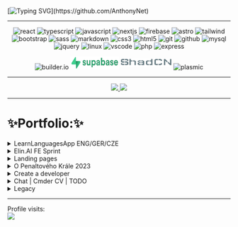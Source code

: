 [![Typing SVG](https://readme-typing-svg.herokuapp.com?font=Press+Start+2P&size=16&pause=1000&color=0E4FF7&background=9842FF00&center=true&vCenter=true&width=535&lines=1%2F3+LOADING+EXPERIENCE......;2%2F3+EVOLUTION+IN+PROGRESS......;3%2F3+DOWNLOADING++DEVELOPER......;.....SYSTEM+READY!)](https://github.com/AnthonyNet)

---

<p align="center" href="https://github.com/AnthonyNet">
<img alt="react"  width="35"  src="https://user-images.githubusercontent.com/74038190/212257467-871d32b7-e401-42e8-a166-fcfd7baa4c6b.gif" />
<img  alt="typescript"  width="40" src="https://camo.githubusercontent.com/b8dc7de058b6dca715cef009bc63e74b49f0747d6252cff3da6e7289bf8774d1/68747470733a2f2f74656368737461636b2d67656e657261746f722e76657263656c2e6170702f74732d69636f6e2e737667" />
<img alt="javascript"  width="40"  src="https://camo.githubusercontent.com/0418a2bf25601cc5d8fae74f654b10d5734360ff2b1bb3b2fea4bb086baf5586/68747470733a2f2f74656368737461636b2d67656e657261746f722e76657263656c2e6170702f6a732d69636f6e2e737667" />
<img alt="nextjs" width="30"  src="https://skillicons.dev/icons?i=next" />
<img alt="firebase" width="30px" src="https://cdn.jsdelivr.net/gh/devicons/devicon/icons/firebase/firebase-plain-wordmark.svg" />
<img alt="astro" width="30px"  src="https://skillicons.dev/icons?i=astro" />
<img alt="tailwind" width="30"  src="https://skillicons.dev/icons?i=tailwind" />
<img alt="bootstrap"  width="30px"  src="https://cdn.jsdelivr.net/gh/devicons/devicon/icons/bootstrap/bootstrap-original.svg" />
<img alt="sass" width="30"  src="https://skillicons.dev/icons?i=sass" />
<img alt="markdown"  width="30px"  src="https://skillicons.dev/icons?i=markdown" />
<img alt="css3" width="30px"   src="https://cdn.jsdelivr.net/gh/devicons/devicon/icons/css3/css3-original.svg" />
<img alt="html5" width="30px"  src="https://cdn.jsdelivr.net/gh/devicons/devicon/icons/html5/html5-original.svg" />
<img alt="git" src="https://user-images.githubusercontent.com/74038190/212281775-b468df30-4edc-4bf8-a4ee-f52e1aaddc86.gif" width="60px">
<img alt="github" src="https://user-images.githubusercontent.com/74038190/212257468-1e9a91f1-b626-4baa-b15d-5c385dfa7ed2.gif" width="35px">
<img alt="mysql" src="https://camo.githubusercontent.com/69fa8ed185f6026de241b4a3eb05855be4660cbc2d36f01b9e9b64e32e0472da/68747470733a2f2f74656368737461636b2d67656e657261746f722e76657263656c2e6170702f6d7973716c2d69636f6e2e737667" width="35px"  >
<img alt="jquery" width="30"  src="https://skillicons.dev/icons?i=jquery" />
<img alt="linux" src="https://skillicons.dev/icons?i=linux" width="30px">
<img alt="vscode" width="30"  src="https://skillicons.dev/icons?i=vscode" />
<img alt="php" width="30"  src="https://skillicons.dev/icons?i=php" />
<img alt="express" width="30px" src="https://cdn.jsdelivr.net/gh/devicons/devicon/icons/express/express-original.svg" />
</p>
<p align="center">

<img alt="builder.io" width="80px" height="30px" src="https://cdn.builder.io/api/v1/image/assets%2FYJIGb4i01jvw0SRdL5Bt%2Fdcd545fcda9c4be796889bf072cf72e9">
<img alt="supabase" width="110px" height="30px" src="/images/supabase.png">
<img alt="shadCN"  width="115" style="margin-bottom: 5px"  src="/images/shadCN.png" />
<img alt="plasmic" width="80px" height="30px" src="https://seeklogo.com/images/P/plasmic-logo-E16F65B4E1-seeklogo.com.png" />

</p>

---

<div align="center" dir="auto">
  <a href="https://github.com/AnthonyNet">
   <img src="https://stats-readme-cw32utn3o-anthonynet.vercel.app/api/top-langs/?username=anthonynet&langs_count=3" height="200em"/>
   <img src="https://stats-readme-cw32utn3o-anthonynet.vercel.app/api?username=anthonynet&show_icons=true&theme=transparent" height="200em" />
 </a>
</div>

---

# ✨Portfolio:✨

 <details>
  <summary>LearnLanguagesApp ENG/GER/CZE</summary>

<p align="center">

<img  alt="typescript"  width="40" src="https://camo.githubusercontent.com/b8dc7de058b6dca715cef009bc63e74b49f0747d6252cff3da6e7289bf8774d1/68747470733a2f2f74656368737461636b2d67656e657261746f722e76657263656c2e6170702f74732d69636f6e2e737667" />
<img width="30px" alt="" style="padding-right:10px;" src="https://cdn.jsdelivr.net/gh/devicons/devicon/icons/nextjs/nextjs-original.svg" />
<img  width="30px" alt="" style="padding-right:10px;" src="https://cdn.jsdelivr.net/gh/devicons/devicon/icons/tailwindcss/tailwindcss-plain.svg" />
<img alt="react"  width="35"  src="https://user-images.githubusercontent.com/74038190/212257467-871d32b7-e401-42e8-a166-fcfd7baa4c6b.gif" />
</p>

<p align="center">
 <a href="https://languages-next-ts.vercel.app/"><img src="./images/lang-irr.jpeg" width="150"></img></a>
 <a href="https://languages-next-ts.vercel.app/english/irregular-verbs"><img src="./images/lang-mem.jpeg" width="150"></img></a>
 <a href="https://languages-next-ts.vercel.app/german/memory"><img src="./images/lang-quiz.jpeg" width="150"></img></a>
 <a href="https://languages-next-ts.vercel.app/"><img src="./images/lang-flip.jpeg" width="150"></img>   </a>
 <a href="https://languages-next-ts.vercel.app/english/pagination"><img src="./images/lang-search.jpeg" width="150"></img>
</a>
</p>

<div align = center>

[![Button Shield]][Languages]

</div>

[Button Shield]: https://img.shields.io/badge/Visit_Project-37a779?style=for-the-badge
[Languages]: https://learn-languages-one.vercel.app/

</details>

<details>
	<summary> Elin.AI FE Sprint </summary>
<p align="center">
<img  alt="typescript"  width="40" src="https://camo.githubusercontent.com/b8dc7de058b6dca715cef009bc63e74b49f0747d6252cff3da6e7289bf8774d1/68747470733a2f2f74656368737461636b2d67656e657261746f722e76657263656c2e6170702f74732d69636f6e2e737667" />
<img alt="nextjs" width="30px" alt="" style="padding-right:10px;" src="https://cdn.jsdelivr.net/gh/devicons/devicon/icons/nextjs/nextjs-original.svg" />
<img alt="tailwind" width="30"  src="https://skillicons.dev/icons?i=tailwind" />
<img alt="react"  width="35"  src="https://user-images.githubusercontent.com/74038190/212257467-871d32b7-e401-42e8-a166-fcfd7baa4c6b.gif" />
<img alt="shadCN"  width="115" style="margin-bottom: 5px"  src="/images/shadCN.png" />
</p>
<p align="center">
 <a href="https://www.elin.ai/"><img src="./images/ElinAI.png" width="250"></img></a>
</a>
</p>

<div align = center>

[![Button Shield]][ElinAi]

</div>

[Button Shield]: https://img.shields.io/badge/Visit_Project-37a779?style=for-the-badge
[ElinAi]: https://www.elin.ai/
</details>

<details>
  <summary> Landing pages </summary>

| F13 Cybertech | Koncern Servis |  First Portfolio  |
| :-----: | :-----: | :----: |
|  <p align="center"><img alt="builder.io" width="60px" height="30px" src="https://cdn.builder.io/api/v1/image/assets%2FYJIGb4i01jvw0SRdL5Bt%2Fdcd545fcda9c4be796889bf072cf72e9">     <img alt="shadCN"  width="80" style="margin-bottom: 5px"  src="/images/shadCN.png" /></p><p><img  alt="typescript"  width="40" src="https://camo.githubusercontent.com/b8dc7de058b6dca715cef009bc63e74b49f0747d6252cff3da6e7289bf8774d1/68747470733a2f2f74656368737461636b2d67656e657261746f722e76657263656c2e6170702f74732d69636f6e2e737667" /><img alt="nextjs" width="30px" alt="" style="padding-right:10px;" src="https://cdn.jsdelivr.net/gh/devicons/devicon/icons/nextjs/nextjs-original.svg" /><img alt="tailwind" width="30"  src="https://skillicons.dev/icons?i=tailwind" /><img alt="react"  width="35"  src="https://user-images.githubusercontent.com/74038190/212257467-871d32b7-e401-42e8-a166-fcfd7baa4c6b.gif" /></p> | <img alt="plasmic" width="80px" height="40px" src="https://seeklogo.com/images/P/plasmic-logo-E16F65B4E1-seeklogo.com.png" /> | <img alt="javascript"  width="40"  src="https://camo.githubusercontent.com/0418a2bf25601cc5d8fae74f654b10d5734360ff2b1bb3b2fea4bb086baf5586/68747470733a2f2f74656368737461636b2d67656e657261746f722e76657263656c2e6170702f6a732d69636f6e2e737667" /> |
| <img src="./images/f13.png" width="190"></img> | <img src="./images/Autoservis.png" width="195"></img>   |  <img src="./images/FirstCV.png" width="200"></img>  |
| [Visit Site Here](https://www.f13cybertech.cz/) | [Visit Site Here](https://koncern-servis.plasmic.run/) | [Visit Site Here](https://my-old-cv.vercel.app/) |

|Morbus Tschengi | Craftsman | Craftsman 2 |
| :-------: | :---------: | :--: |
|<img  alt="typescript"  width="40" src="https://camo.githubusercontent.com/b8dc7de058b6dca715cef009bc63e74b49f0747d6252cff3da6e7289bf8774d1/68747470733a2f2f74656368737461636b2d67656e657261746f722e76657263656c2e6170702f74732d69636f6e2e737667" /> <img  width="30px" alt="markdown" style="padding-right:10px;" src="https://cdn.jsdelivr.net/gh/devicons/devicon/icons/markdown/markdown-original.svg" /> <img  width="30px" alt="astro" style="padding-right:10px;" src="https://encrypted-tbn0.gstatic.com/images?q=tbn:ANd9GcTkJGmPEAm0NGXoJB9FP2whD8XVdy9LolEWVw&usqp=CAU" />| <img alt="react"  width="35"  src="https://user-images.githubusercontent.com/74038190/212257467-871d32b7-e401-42e8-a166-fcfd7baa4c6b.gif" /> <img alt="javascript"  width="40"  src="https://camo.githubusercontent.com/0418a2bf25601cc5d8fae74f654b10d5734360ff2b1bb3b2fea4bb086baf5586/68747470733a2f2f74656368737461636b2d67656e657261746f722e76657263656c2e6170702f6a732d69636f6e2e737667" /> <img  width="30px" alt="" style="padding-right:10px;" src="https://cdn.jsdelivr.net/gh/devicons/devicon/icons/sass/sass-original.svg" /> | <img alt="javascript"  width="40"  src="https://camo.githubusercontent.com/0418a2bf25601cc5d8fae74f654b10d5734360ff2b1bb3b2fea4bb086baf5586/68747470733a2f2f74656368737461636b2d67656e657261746f722e76657263656c2e6170702f6a732d69636f6e2e737667" /> <img  width="30px" alt="" style="padding-right:10px;" src="https://cdn.jsdelivr.net/gh/devicons/devicon/icons/sass/sass-original.svg" /> |
|<img src="./images/MorbusTschengi.png" width="200"></img>| <img src="./images/Remeslnik1.png" width="195"></img> | <img src="./images/remeslnik-old2.png" width="200"></img> |
|[Visit Site Here](https://morbus-tschengi.vercel.app/)| [Visit Site Here](https://react-remeslnik.vercel.app/) | [Visit Site Here](https://remeslnik2.vercel.app/) |

 </details>

 <details>
  <summary>O Penaltového Krále 2023</summary>
	<code>"A charity event app. This project facilitates the organization and management of a local football tournament, providing features such as individual registration, penalty kicks schedules, live score updates, and results tracking. Developed collaboratively by enthusiastic students, this app aims to support the club's fundraising efforts while enhancing the overall experience for participants and spectators."</code>
<p align="center">
<img alt="react"  width="35"  src="https://user-images.githubusercontent.com/74038190/212257467-871d32b7-e401-42e8-a166-fcfd7baa4c6b.gif" />
<img  alt="typescript"  width="40" src="https://camo.githubusercontent.com/b8dc7de058b6dca715cef009bc63e74b49f0747d6252cff3da6e7289bf8774d1/68747470733a2f2f74656368737461636b2d67656e657261746f722e76657263656c2e6170702f74732d69636f6e2e737667" />
<img alt="javascript"  width="40"  src="https://camo.githubusercontent.com/0418a2bf25601cc5d8fae74f654b10d5734360ff2b1bb3b2fea4bb086baf5586/68747470733a2f2f74656368737461636b2d67656e657261746f722e76657263656c2e6170702f6a732d69636f6e2e737667" />
<img alt="github" src="https://user-images.githubusercontent.com/74038190/212257468-1e9a91f1-b626-4baa-b15d-5c385dfa7ed2.gif" width="35px">
<img alt="tailwind" width="30px" src="https://camo.githubusercontent.com/edbc72808229088568aceb3e147c8518743f518a4aa679662774701ce275a796/68747470733a2f2f736b696c6c69636f6e732e6465762f69636f6e733f693d7461696c77696e64" />
</p>

<p align="center">
 <a href="https://create-a-developer.vercel.app/"><img alt="github" src="./images/penaltovy-kral.png" /></img>
</a>
</p>

<div align = center>

[![Button Shield]][Penalty]

</div>

[Button Shield]: https://img.shields.io/badge/Visit_Project-37a779?style=for-the-badge
[Penalty]: https://github.com/Nauc-me-IT/penaltovy_kral

</details>

<details>
  <summary>Create a developer</summary>
<code>✅Introducing a free-of-cost extended Sandpack component for the NaucMeIt project, designed with the sole purpose of assisting others on their programming journey.</code>
<p align="center">

<img  alt="typescript"  width="40" src="https://camo.githubusercontent.com/b8dc7de058b6dca715cef009bc63e74b49f0747d6252cff3da6e7289bf8774d1/68747470733a2f2f74656368737461636b2d67656e657261746f722e76657263656c2e6170702f74732d69636f6e2e737667" />
<img width="30px" alt="" style="padding-right:10px;" src="https://cdn.jsdelivr.net/gh/devicons/devicon/icons/nextjs/nextjs-original.svg" />
<img  width="30px" alt="" style="padding-right:10px;" src="https://cdn.jsdelivr.net/gh/devicons/devicon/icons/tailwindcss/tailwindcss-plain.svg" />
<img alt="react"  width="35"  src="https://user-images.githubusercontent.com/74038190/212257467-871d32b7-e401-42e8-a166-fcfd7baa4c6b.gif" />
</p>

<p align="center">
 <a href="https://create-a-developer.vercel.app/"><img src="./images/developer.png" width="850"></img>
</a>
</p>

<div align = center>

[![Button Shield]][Developer]

</div>

[Button Shield]: https://img.shields.io/badge/Visit_Project-37a779?style=for-the-badge
[Developer]: https://create-a-developer.vercel.app/

</details>

 <details>
  <summary> Chat | Cmder CV | TODO </summary>

|  Chat Firebase  |   Cmder CV  | Firebase TODO |
| :--: | :---: | :--: |
| <img alt="react"  width="35"  src="https://user-images.githubusercontent.com/74038190/212257467-871d32b7-e401-42e8-a166-fcfd7baa4c6b.gif" /> <img width="30px" src="https://cdn.jsdelivr.net/gh/devicons/devicon/icons/firebase/firebase-plain-wordmark.svg" /><img alt="javascript"  width="40"  src="https://camo.githubusercontent.com/0418a2bf25601cc5d8fae74f654b10d5734360ff2b1bb3b2fea4bb086baf5586/68747470733a2f2f74656368737461636b2d67656e657261746f722e76657263656c2e6170702f6a732d69636f6e2e737667" /><img  width="30px" alt="" style="padding-right:10px;" src="https://cdn.jsdelivr.net/gh/devicons/devicon/icons/tailwindcss/tailwindcss-plain.svg" /> | <img  alt="typescript"  width="40" src="https://camo.githubusercontent.com/b8dc7de058b6dca715cef009bc63e74b49f0747d6252cff3da6e7289bf8774d1/68747470733a2f2f74656368737461636b2d67656e657261746f722e76657263656c2e6170702f74732d69636f6e2e737667" /><img alt="react"  width="35"  src="https://user-images.githubusercontent.com/74038190/212257467-871d32b7-e401-42e8-a166-fcfd7baa4c6b.gif" /> | <img width="30px" src="https://cdn.jsdelivr.net/gh/devicons/devicon/icons/firebase/firebase-plain-wordmark.svg" /><img alt="javascript"  width="40"  src="https://camo.githubusercontent.com/0418a2bf25601cc5d8fae74f654b10d5734360ff2b1bb3b2fea4bb086baf5586/68747470733a2f2f74656368737461636b2d67656e657261746f722e76657263656c2e6170702f6a732d69636f6e2e737667" /><img  width="30px" alt="" style="padding-right:10px;" src="https://cdn.jsdelivr.net/gh/devicons/devicon/icons/tailwindcss/tailwindcss-plain.svg" /><img alt="react"  width="35"  src="https://user-images.githubusercontent.com/74038190/212257467-871d32b7-e401-42e8-a166-fcfd7baa4c6b.gif" /> |
| <img src="./images/Chat.png" width="200"></img>   |  <img src="./images/Cmder.png" width="200"></img> |                                                                                     <img src="./images/Firebase.png" width="200"></img> |
|  [Visit Site Here](https://chatter-eta.vercel.app/)   |   [Visit Site Here](https://cv-11-2022.vercel.app/)     |   [Visit Site Here](https://todo-firebase-lake.vercel.app/)     |

 </details>

 <details>
  <summary>Legacy</summary>

| Learn languages OLD  |  CV React  |  FirstLanguages |
| :---: | :---: | :---: |
| <img alt="react"  width="35"  src="https://user-images.githubusercontent.com/74038190/212257467-871d32b7-e401-42e8-a166-fcfd7baa4c6b.gif" /> <img alt="javascript"  width="40"  src="https://camo.githubusercontent.com/0418a2bf25601cc5d8fae74f654b10d5734360ff2b1bb3b2fea4bb086baf5586/68747470733a2f2f74656368737461636b2d67656e657261746f722e76657263656c2e6170702f6a732d69636f6e2e737667" /> <img  width="30px" alt="" style="padding-right:10px;" src="https://cdn.jsdelivr.net/gh/devicons/devicon/icons/bootstrap/bootstrap-original.svg" /> | <img alt="javascript"  width="40"  src="https://camo.githubusercontent.com/0418a2bf25601cc5d8fae74f654b10d5734360ff2b1bb3b2fea4bb086baf5586/68747470733a2f2f74656368737461636b2d67656e657261746f722e76657263656c2e6170702f6a732d69636f6e2e737667" /> <img  width="30px" alt="" style="padding-right:10px;" src="https://cdn.jsdelivr.net/gh/devicons/devicon/icons/sass/sass-original.svg" /> | <img  width="30px" alt="" style="padding-right:10px;" src="https://user-images.githubusercontent.com/25181517/183570228-6a040b9f-3ddf-47a2-a201-743121dac664.png" /><img  width="30px" alt="" style="padding-right:10px;" src="https://www.geekandjob.com/uploads/wiki/9c5c5609505f745111ebfd93454e437a.png" /> |
|                                                                                                                                                                                                                                                                                                   <img src="./images/old-languages.png" width="200"></img>         |  <img src="./images/react-cv-old.png" width="200"></img>    |     <img src="./images/georgie.png" width="200"></img>  |
|    [Visit Site Here](https://react-languages.vercel.app/english-Irregular-Verbs)   |  [Visit Site Here](https://resume-one-rosy.vercel.app/experience)   |  [Visit Site Here](http://learn-languages.great-site.net/English.php)  |

 </details>

---

<p> Profile visits: <br> <img src="https://profile-counter.glitch.me/anthonyzet/count.svg" /></p>
